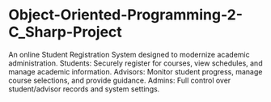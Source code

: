 # Object-Oriented-Programming-2-C_Sharp-Project
An online Student Registration System designed to modernize academic administration. Students: Securely register for courses, view schedules, and manage academic information. Advisors: Monitor student progress, manage course selections, and provide guidance. Admins: Full control over student/advisor records and system settings.
